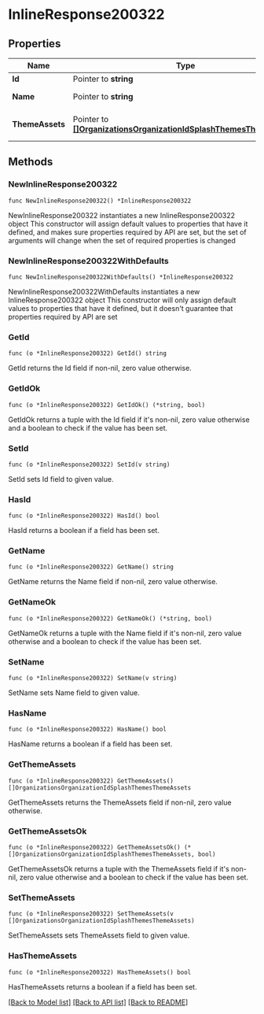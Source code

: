 # InlineResponse200322

## Properties

Name | Type | Description | Notes
------------ | ------------- | ------------- | -------------
**Id** | Pointer to **string** | theme id | [optional] 
**Name** | Pointer to **string** | theme name | [optional] 
**ThemeAssets** | Pointer to [**[]OrganizationsOrganizationIdSplashThemesThemeAssets**](OrganizationsOrganizationIdSplashThemesThemeAssets.md) | list of theme assets | [optional] 

## Methods

### NewInlineResponse200322

`func NewInlineResponse200322() *InlineResponse200322`

NewInlineResponse200322 instantiates a new InlineResponse200322 object
This constructor will assign default values to properties that have it defined,
and makes sure properties required by API are set, but the set of arguments
will change when the set of required properties is changed

### NewInlineResponse200322WithDefaults

`func NewInlineResponse200322WithDefaults() *InlineResponse200322`

NewInlineResponse200322WithDefaults instantiates a new InlineResponse200322 object
This constructor will only assign default values to properties that have it defined,
but it doesn't guarantee that properties required by API are set

### GetId

`func (o *InlineResponse200322) GetId() string`

GetId returns the Id field if non-nil, zero value otherwise.

### GetIdOk

`func (o *InlineResponse200322) GetIdOk() (*string, bool)`

GetIdOk returns a tuple with the Id field if it's non-nil, zero value otherwise
and a boolean to check if the value has been set.

### SetId

`func (o *InlineResponse200322) SetId(v string)`

SetId sets Id field to given value.

### HasId

`func (o *InlineResponse200322) HasId() bool`

HasId returns a boolean if a field has been set.

### GetName

`func (o *InlineResponse200322) GetName() string`

GetName returns the Name field if non-nil, zero value otherwise.

### GetNameOk

`func (o *InlineResponse200322) GetNameOk() (*string, bool)`

GetNameOk returns a tuple with the Name field if it's non-nil, zero value otherwise
and a boolean to check if the value has been set.

### SetName

`func (o *InlineResponse200322) SetName(v string)`

SetName sets Name field to given value.

### HasName

`func (o *InlineResponse200322) HasName() bool`

HasName returns a boolean if a field has been set.

### GetThemeAssets

`func (o *InlineResponse200322) GetThemeAssets() []OrganizationsOrganizationIdSplashThemesThemeAssets`

GetThemeAssets returns the ThemeAssets field if non-nil, zero value otherwise.

### GetThemeAssetsOk

`func (o *InlineResponse200322) GetThemeAssetsOk() (*[]OrganizationsOrganizationIdSplashThemesThemeAssets, bool)`

GetThemeAssetsOk returns a tuple with the ThemeAssets field if it's non-nil, zero value otherwise
and a boolean to check if the value has been set.

### SetThemeAssets

`func (o *InlineResponse200322) SetThemeAssets(v []OrganizationsOrganizationIdSplashThemesThemeAssets)`

SetThemeAssets sets ThemeAssets field to given value.

### HasThemeAssets

`func (o *InlineResponse200322) HasThemeAssets() bool`

HasThemeAssets returns a boolean if a field has been set.


[[Back to Model list]](../README.md#documentation-for-models) [[Back to API list]](../README.md#documentation-for-api-endpoints) [[Back to README]](../README.md)


